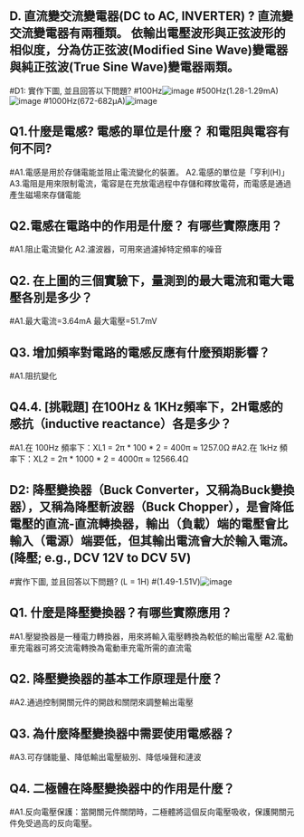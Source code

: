 ## D. 直流變交流變電器(DC to AC, INVERTER) ? 直流變交流變電器有兩種類。 依輸出電壓波形與正弦波形的相似度，分為仿正弦波(Modified Sine Wave)變電器與純正弦波(True Sine Wave)變電器兩類。
#D1: 實作下圖, 並且回答以下問題?
#100Hz![image](https://github.com/Ethandamnnnn/EC2024/assets/162283778/1a6a97d2-3637-49e2-b597-695b7e4c8a83)
#500Hz(1.28-1.29mA)![image](https://github.com/Ethandamnnnn/EC2024/assets/162283778/c3ebac09-45af-47f2-b3fe-41567d85b99d)
#1000Hz(672-682μA)![image](https://github.com/Ethandamnnnn/EC2024/assets/162283778/04605c0c-c7af-4af1-a79a-2666695c8146)
## Q1.什麼是電感?  電感的單位是什麼？   和電阻與電容有何不同?
#A1.電感是用於存儲電能並阻止電流變化的裝置。   A2.電感的單位是「亨利(H)」   A3.電阻是用來限制電流，電容是在充放電過程中存儲和釋放電荷，而電感是通過產生磁場來存儲電能
## Q2.電感在電路中的作用是什麼？  有哪些實際應用？
#A1.阻止電流變化   A2.濾波器，可用來過濾掉特定頻率的噪音
## Q2. 在上圖的三個實驗下，量測到的最大電流和電大電壓各別是多少？
#A1.最大電流=3.64mA 最大電壓=51.7mV
## Q3. 增加頻率對電路的電感反應有什麼預期影響？
#A1.阻抗變化
## Q4.4. [挑戰題] 在100Hz & 1KHz頻率下，2H電感的感抗（inductive reactance）各是多少？
#A1.在 100Hz 頻率下：XL1 = 2π * 100 * 2 = 400π ≈ 1257.0Ω    #A2.在 1kHz 頻率下：XL2 = 2π * 1000 * 2 = 4000π ≈ 12566.4Ω

## D2: 降壓變換器（Buck Converter，又稱為Buck變換器），又稱為降壓斬波器（Buck Chopper），是會降低電壓的直流-直流轉換器，輸出（負載）端的電壓會比輸入（電源）端要低，但其輸出電流會大於輸入電流。 (降壓; e.g., DCV 12V to DCV 5V)
#實作下圖, 並且回答以下問題? (L = 1H)
#(1.49-1.51V)![image](https://github.com/Ethandamnnnn/EC2024/assets/162283778/787366c1-390b-4c21-9ca2-8c321f1628bb)
## Q1. 什麼是降壓變換器？有哪些實際應用？
#A1.壓變換器是一種電力轉換器，用來將輸入電壓轉換為較低的輸出電壓   A2.電動車充電器可將交流電轉換為電動車充電所需的直流電
## Q2. 降壓變換器的基本工作原理是什麼？
#A2.通過控制開關元件的開啟和關閉來調整輸出電壓
## Q3. 為什麼降壓變換器中需要使用電感器？
#A3.可存儲能量、降低輸出電壓級別、降低噪聲和漣波
## Q4. 二極體在降壓變換器中的作用是什麼？
#A1.反向電壓保護：當開關元件關閉時，二極體將這個反向電壓吸收，保護開關元件免受過高的反向電壓。
